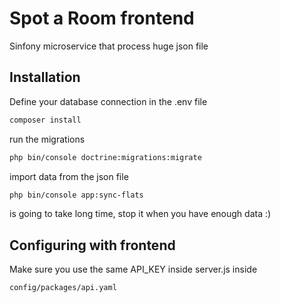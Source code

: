 # Spot a Room frontend

Sinfony microservice that process huge json file
## Installation

Define your database connection in the .env file

```bash
composer install
```
run the migrations

```bash
php bin/console doctrine:migrations:migrate
```

import data from the json file

```bash
php bin/console app:sync-flats 
```
is going to take long time, stop it when you have enough data :)

## Configuring with frontend 

Make sure you use the same API_KEY inside server.js inside

```bash
config/packages/api.yaml
```
